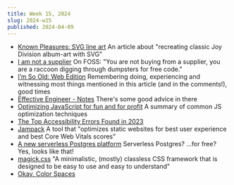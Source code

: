```yaml
---
title: Week 15, 2024
slug: 2024-w15
published: 2024-04-09
---
```


- [Known Pleasures: SVG line art](https://tomhazledine.com/known-pleasures-svg-line-art/)
  An article about "recreating classic Joy Division album-art with SVG"
- [I am not a supplier](https://www.softwaremaxims.com/blog/not-a-supplier)
  On FOSS: "You are not buying from a supplier, you are a raccoon digging through dumpsters for free code."
- [I’m So Old: Web Edition](https://davidwalsh.name/im-so-old-1)
  Remembering doing, experiencing and witnessing most things mentioned in this article (and in the comments!), good times
- [Effective Engineer - Notes](https://gist.github.com/bbertolani/df95a82e5963d8375e8617e63ef50ffd)
  There's some good advice in there
- [Optimizing JavaScript for fun and for profit](https://romgrk.com/posts/optimizing-javascript)
  A summary of common JS optimization techniques
- [The Top Accessibility Errors Found in 2023](https://www.tpgi.com/the-top-accessibility-errors-found-in-2023/)
- [Jampack](https://jampack.divriots.com/)
  A tool that "optimizes static websites for best user experience and best Core Web Vitals scores"
- [A new serverless Postgres platform](https://xata.io/blog/serverless-postgres-platform)
  Serverless Postgres? ...for free? Yes, looks like that!
- [magick.css](https://css.winterveil.net/)
  "A minimalistic, (mostly) classless CSS framework that is designed to be easy to use and easy to understand"
- [Okay, Color Spaces](https://ericportis.com/posts/2024/okay-color-spaces/)
